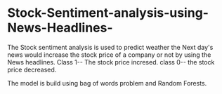 # Stock-Sentiment-analysis-using-News-Headlines-
The Stock sentiment analysis is used to predict weather the Next day's news would increase the stock price of a company or not by using the News headlines.
Class 1-- The stock price incresed.
class 0-- the stock price decreased.

The model is build using bag of words problem and Random Forests. 
